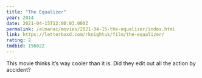 ```yaml
---
title: "The Equalizer"
year: 2014
date: 2021-04-15T12:00:03.000Z
permalink: /almanac/movies/2021-04-15-the-equalizer/index.html
link: https://letterboxd.com/rknightuk/film/the-equalizer/
rating: 2
tmdbid: 156022
---
```


This movie thinks it’s way cooler than it is. Did they edit out all
the action by accident?